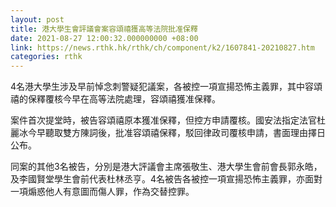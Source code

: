 ```yaml
---
layout: post
title: 港大學生會評議會案容頌禧獲高等法院批准保釋
date: 2021-08-27 12:00:32.000000000 +08:00
link: https://news.rthk.hk/rthk/ch/component/k2/1607841-20210827.htm
categories: rthk
---
```


4名港大學生涉及早前悼念刺警疑犯議案，各被控一項宣揚恐怖主義罪，其中容頌禧的保釋覆核今早在高等法院處理，容頌禧獲准保釋。

案件首次提堂時，被告容頌禧原本獲准保釋，但控方申請覆核。國安法指定法官杜麗冰今早聽取雙方陳詞後，批准容頌禧保釋，駁回律政司覆核申請，書面理由擇日公布。

同案的其他3名被告，分別是港大評議會主席張敬生、港大學生會前會長郭永皓，及李國賢堂學生會前代表杜林丞亨。4名被告各被控一項宣揚恐怖主義罪，亦面對一項煽惑他人有意圖而傷人罪，作為交替控罪。
